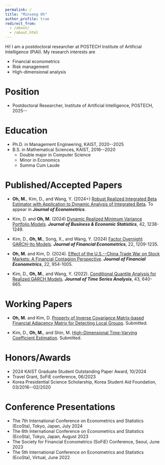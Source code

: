 ```yaml
---
permalink: /
title: "Minseog Oh"
author_profile: true
redirect_from: 
  - /about/
  - /about.html
---
```


Hi!
I am a postdoctoral researcher at POSTECH Institute of Artificial Intelligence (PIAI).
My research interests are
- Financial econometrics
- Risk management
- High-dimensional analysis

Position
======
- Postdoctoral Researcher, Institute of Artificial Intelligence, POSTECH, 2025--

Education
======
- Ph.D. in Management Engineering, KAIST, 2020--2025
- B.S. in Mathematical Sciences, KAIST, 2016--2020
  - Double major in Computer Science
  - Minor in Economics
  - Summa Cum Laude


Published/Accepted Papers
======
- __Oh, M.__, Kim, D., and Wang, Y. (2024+) [Robust Realized Integrated Beta Estimator with Application to Dynamic Analysis of Integrated Beta](https://www.sciencedirect.com/science/article/pii/S0304407624001568). To appear in ___Journal of Econometrics___.

- Kim, D. and __Oh, M.__  (2024) [Dynamic Realized Minimum Variance Portfolio Models](https://www.tandfonline.com/doi/full/10.1080/07350015.2024.2308106). ___Journal of Business & Economic Statistics___, 42, 1238-1249.

- Kim, D., __Oh, M.__, Song, X., and Wang, Y. (2024)  [Factor Overnight GARCH-Ito Models](https://academic.oup.com/jfec/article/22/5/1209/7480231). ___Journal of Financial Econometrics___, 22, 1209-1235.

- __Oh, M.__ and Kim, D. (2024).  [Effect of the U.S.--China Trade War on Stock Markets: A Financial Contagion Perspective](https://academic.oup.com/jfec/article/22/4/954/7210491).   ___Journal of Financial Econometrics___, 22, 954-1005.

-  Kim, D., __Oh, M.__, and Wang, Y. (2022). [Conditional Quantile Analysis for Realized GARCH Models](https://onlinelibrary.wiley.com/doi/full/10.1111/jtsa.12633). ___Journal of Time Series Analysis___, 43, 640-665. 

Working Papers
=====
- __Oh, M.__ and Kim, D.  [Property of Inverse Covariance Matrix-based Financial Adjacency Matrix for Detecting Local Groups](https://arxiv.org/abs/2412.05664). Submitted.

- Kim, D., __Oh, M.__, and Shin, M. [High-Dimensional Time-Varying Coefficient Estimation](https://arxiv.org/abs/2202.08419). Submitted.


Honors/Awards
======
- 2024 KAIST Graduate Student Outstanding Paper Award, 10/2024
- Travel Grant, SoFiE conference, 06/2023
- Korea Presidential Science Scholarship, Korea Student Aid Foundation, 03/2016--02/2020


Conference Presentations
======
- The 7th International Conference on Econometrics and Statistics (EcoSta), Tokyo, Japan, July 2024
- The 6th International Conference on Econometrics and Statistics (EcoSta), Tokyo, Japan, August 2023
- The Society for Financial Econometrics (SoFiE) Conference, Seoul, June 2023
- The 5th International Conference on Econometrics and Statistics (EcoSta), Virtual, June 2022